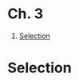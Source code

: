 # Ch. 3
1. [Selection](https://github.com/hwi-ya/Genetic-Algorithm?tab=readme-ov-file#selection)
# Selection
